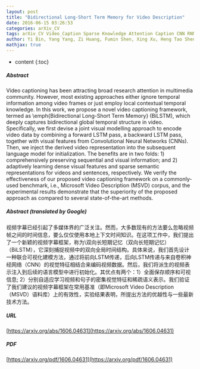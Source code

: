```yaml
---
layout: post
title: "Bidirectional Long-Short Term Memory for Video Description"
date: 2016-06-15 03:26:53
categories: arXiv_CV
tags: arXiv_CV Video_Caption Sparse Knowledge Attention Caption CNN RNN Language_Model
author: Yi Bin, Yang Yang, Zi Huang, Fumin Shen, Xing Xu, Heng Tao Shen
mathjax: true
---
```


* content
{:toc}

##### Abstract
Video captioning has been attracting broad research attention in multimedia community. However, most existing approaches either ignore temporal information among video frames or just employ local contextual temporal knowledge. In this work, we propose a novel video captioning framework, termed as \emph{Bidirectional Long-Short Term Memory} (BiLSTM), which deeply captures bidirectional global temporal structure in video. Specifically, we first devise a joint visual modelling approach to encode video data by combining a forward LSTM pass, a backward LSTM pass, together with visual features from Convolutional Neural Networks (CNNs). Then, we inject the derived video representation into the subsequent language model for initialization. The benefits are in two folds: 1) comprehensively preserving sequential and visual information; and 2) adaptively learning dense visual features and sparse semantic representations for videos and sentences, respectively. We verify the effectiveness of our proposed video captioning framework on a commonly-used benchmark, i.e., Microsoft Video Description (MSVD) corpus, and the experimental results demonstrate that the superiority of the proposed approach as compared to several state-of-the-art methods.

##### Abstract (translated by Google)
视频字幕已经引起了多媒体界的广泛关注。然而，大多数现有的方法要么忽略视频帧之间的时间信息，要么仅仅使用本地上下文时间知识。在这项工作中，我们提出了一个新颖的视频字幕框架，称为\双向长短期记忆（双向长短期记忆）（BiLSTM），它深刻捕捉视频中的双向全局时间结构。具体来说，我们首先设计一种联合可视化建模方法，通过将前向LSTM传递，后向LSTM传递与来自卷积神经网络（CNN）的视觉特征相结合来编码视频数据。然后，我们将派生的视频表示注入到后续的语言模型中进行初始化。其优点有两个：1）全面保存顺序和可视信息; 2）分别自适应学习视频和句子的密集视觉特征和稀疏语义表示。我们验证了我们建议的视频字幕框架在常用基准（即Microsoft Video Description（MSVD）语料库）上的有效性，实验结果表明，所提出方法的优越性与一些最新技术方法。

##### URL
[https://arxiv.org/abs/1606.04631](https://arxiv.org/abs/1606.04631)

##### PDF
[https://arxiv.org/pdf/1606.04631](https://arxiv.org/pdf/1606.04631)

